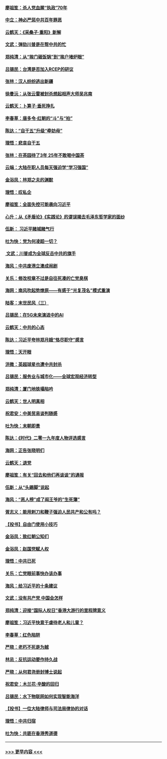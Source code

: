 #### [廖祖笙：杀人党血腥“执政”70年](../pages/nsc993/n11745144.md?t=12270633) 
#### [中立：神必严惩中共百年罪恶](../pages/nsc993/n11744970.md?t=12270633) 
#### [云鹤天：《采桑子‧重阳》新解](../pages/nsc993/n11744948.md?t=12270633) 
#### [文武：弹劾川普是在帮中共的忙](../pages/nsc993/n11744758.md?t=12270633) 
#### [郑纯清：从“挨门砸饭锅”到“挨户堵炉眼”](../pages/nsc993/n11744745.md?t=12270633) 
#### [吕锡民：台湾是否加入RCEP的研议](../pages/nsc993/n11744701.md?t=12270633) 
#### [张林：汉人纷纷逃出新疆](../pages/nsc993/n11743530.md?t=12270633) 
#### [徐曼沅：从张云雷被封杀想起相声大师吴兆南](../pages/nsc993/n11741816.md?t=12270633) 
#### [云鹤天：卜算子‧垂死挣扎](../pages/nsc993/n11739956.md?t=12270633) 
#### [李春草：唐多令‧红朝的“斗”与“拍”](../pages/nsc993/n11739830.md?t=12270633) 
#### [陈达：“自干五”升级“牵妨母”](../pages/nsc993/n11739724.md?t=12270633) 
#### [理悟：悲哀自干五](../pages/nsc993/n11739547.md?t=12270633) 
#### [张林：在茶园待了3年 25年不敢喝中国茶](../pages/nsc993/n11739240.md?t=12270633) 
#### [云端：大陆在职人员每天强迫学“学习强国”](../pages/nsc993/n11738735.md?t=12270633) 
#### [金浴凤：林郑之夫的渊默](../pages/nsc993/n11737735.md?t=12270633) 
#### [理悟：叹私企](../pages/nsc993/n11737715.md?t=12270633) 
#### [廖祖笙：全面失控可能袭向习近平](../pages/nsc993/n11737704.md?t=12270633) 
#### [心升：从《矛盾论》《实践论》的谬误揭去毛泽东哲学家的面纱](../pages/nsc993/n11736962.md?t=12270633) 
#### [伍新： 习近平赌城赌气行](../pages/nsc993/n11736929.md?t=12270633) 
#### [吐为快：党为何凌蹈一切？](../pages/nsc993/n11736915.md?t=12270633) 
#### [ 文武：川普成为全球反击中共的旗手](../pages/nsc993/n11736882.md?t=12270633) 
#### [海风：中共废港立澳成闹剧](../pages/nsc993/n11735857.md?t=12270633) 
#### [关乐：修改校章不过是自往死凑的亡党臭棋](../pages/nsc993/n11735097.md?t=12270633) 
#### [海网：南风吹起势燎原——有感于“光复茂名”模式重演](../pages/nsc993/n11732308.md?t=12270633) 
#### [陆客：末世民风（三）](../pages/nsc993/n11732211.md?t=12270633) 
#### [吕锡民：在5G未来演进中的AI](../pages/nsc993/n11730010.md?t=12270633) 
#### [云鹤天：中共的心态](../pages/nsc993/n11729906.md?t=12270633) 
#### [陈达：习近平夸林郑月娥“恪尽职守”感言](../pages/nsc993/n11729881.md?t=12270633) 
#### [理悟：天开眼](../pages/nsc993/n11729699.md?t=12270633) 
#### [洪微：英超球星也遭中共封杀](../pages/nsc993/n11727243.md?t=12270633) 
#### [吕锡民：服务业与城市化——全球宏观经济转型](../pages/nsc993/n11725845.md?t=12270633) 
#### [郑纯清：厦门地铁塌陷吟](../pages/nsc993/n11725813.md?t=12270633) 
#### [云鹤天：世人明真相](../pages/nsc993/n11725621.md?t=12270633) 
#### [祝君安：中美贸易谈判随感](../pages/nsc993/n11725609.md?t=12270633) 
#### [吐为快：末朝即景](../pages/nsc993/n11723365.md?t=12270633) 
#### [陈达：《时代》二零一九年度人物评选感言](../pages/nsc993/n11723337.md?t=12270633) 
#### [海网：正告张晓明们](../pages/nsc993/n11723228.md?t=12270633) 
#### [云鹤天：退党](../pages/nsc993/n11723056.md?t=12270633) 
#### [廖祖笙：有关“回去和他们再谈谈”的通报](../pages/nsc993/n11722442.md?t=12270633) 
#### [伍新：从“头踢脚”说起](../pages/nsc993/n11722429.md?t=12270633) 
#### [海风：“恶人榜”成了阎王爷的“生死簿”](../pages/nsc993/n11722272.md?t=12270633) 
#### [胥志义：能用剌刀和鞭子强迫人民共产和公有吗？](../pages/nsc993/n11720569.md?t=12270633) 
#### [【投书】自由门使用小技巧](../pages/nsc993/n11720180.md?t=12270633) 
#### [金浴凤：致红朝公知们](../pages/nsc993/n11720563.md?t=12270633) 
#### [金浴凤：赵国党赋人权](../pages/nsc993/n11720533.md?t=12270633) 
#### [理悟：中共已死](../pages/nsc993/n11720233.md?t=12270633) 
#### [关乐：亡党眼前事快办该办事](../pages/nsc993/n11719160.md?t=12270633) 
#### [海风：给习近平的十条建议](../pages/nsc993/n11717616.md?t=12270633) 
#### [文武：没有共产党 中国会怎样](../pages/nsc993/n11717584.md?t=12270633) 
#### [郑纯清：迎接“国际人权日”香港大游行的里程牌意义](../pages/nsc993/n11717417.md?t=12270633) 
#### [廖祖笙：习近平快意于虐待老人和儿童？](../pages/nsc993/n11715313.md?t=12270633) 
#### [李春草：红色陷阱](../pages/nsc993/n11715029.md?t=12270633) 
#### [严晓：老朽不死是为贼](../pages/nsc993/n11712910.md?t=12270633) 
#### [林忌：反抗运动要作持久战](../pages/nsc993/n11712623.md?t=12270633) 
#### [严晓：从何君尧册封博士说起](../pages/nsc993/n11712465.md?t=12270633) 
#### [祝君安：木兰花·辛酸的回归](../pages/nsc993/n11712381.md?t=12270633) 
#### [吕锡民：水下物联网如何实现智能海洋](../pages/nsc993/n11711158.md?t=12270633) 
#### [【投书】一位大陆律师与司法局律协的对话](../pages/nsc993/n11709675.md?t=12270633) 
#### [理悟：中共归宿](../pages/nsc993/n11710059.md?t=12270633) 
#### [吐为快：共匪在香港秀道德](../pages/nsc993/n11709979.md?t=12270633) 

----
#### [ >>> 更早内容 <<< ](../indexes/nsc993-earlier.md)
